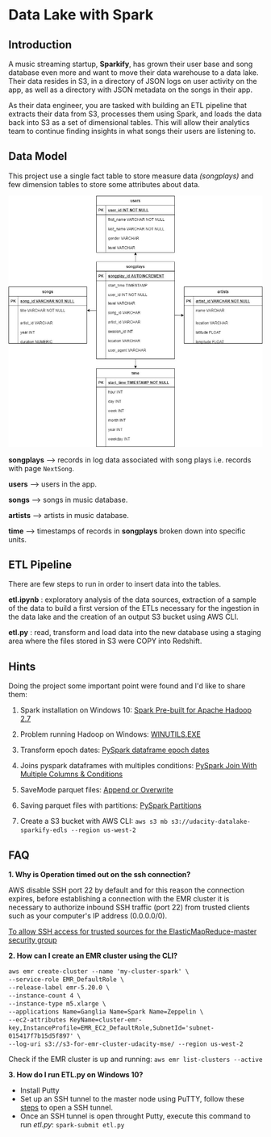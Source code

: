 # Data Lake with Spark 

## Introduction

A music streaming startup, **Sparkify**, has grown their user base and song database even more and want to move their data warehouse to a data lake. Their data resides in S3, in a directory of JSON logs on user activity on the app, as well as a directory with JSON metadata on the songs in their app.

As their data engineer, you are tasked with building an ETL pipeline that extracts their data from S3, processes them using Spark, and loads the data back into S3 as a set of dimensional tables. This will allow their analytics team to continue finding insights in what songs their users are listening to.

## Data Model 

This project use a single fact table to store measure data *(songplays)* and few dimension tables to store some attributes about data.

![](udacity-sparkifydb-data-model.jpg)

**songplays** --> records in log data associated with song plays i.e. records with page ```NextSong```.

**users** --> users in the app.

**songs** --> songs in music database.

**artists** --> artists in music database.

**time** --> timestamps of records in **songplays** broken down into specific units.


## ETL Pipeline

There are few steps to run in order to insert data into the tables.

**etl.ipynb** : exploratory analysis of the data sources, extraction of a sample of the data to build a first version of the ETLs necessary for the ingestion in the data lake and the creation of an output S3 bucket using AWS CLI.

**etl.py** : read, transform and load data into the new database using a staging area where the files stored in S3 were COPY into Redshift.


## Hints

Doing the project some important point were found and I'd like to share them:

1. Spark installation on Windows 10: [Spark Pre-built for Apache Hadoop 2.7](https://spark.apache.org/downloads.html)

2. Problem running Hadoop on Windows: [WINUTILS.EXE](https://cwiki.apache.org/confluence/display/HADOOP2/WindowsProblems)

3. Transform epoch dates: [PySpark dataframe epoch dates](https://stackoverflow.com/questions/49971903/converting-epoch-to-datetime-in-pyspark-data-frame-using-udf)

4. Joins pyspark dataframes with multiples conditions: [PySpark Join With Multiple Columns & Conditions](https://sparkbyexamples.com/pyspark/pyspark-join-two-or-multiple-dataframes/)

5. SaveMode parquet files: [Append or Overwrite](https://sparkbyexamples.com/pyspark/pyspark-read-and-write-parquet-file/)

6. Saving parquet files with partitions: [PySpark Partitions](https://sparkbyexamples.com/pyspark/pyspark-partitionby-example/)

7. Create a S3 bucket with AWS CLI: ```aws s3 mb s3://udacity-datalake-sparkify-edls --region us-west-2```

## FAQ

**1. Why is Operation timed out on the ssh connection?**

AWS disable SSH port 22 by default and for this reason the connection expires, before establishing a connection with the EMR cluster it is necessary to authorize inbound SSH traffic (port 22) from trusted clients such as your computer's IP address (0.0.0.0/0).

[To allow SSH access for trusted sources for the ElasticMapReduce-master security group](https://docs.aws.amazon.com/emr/latest/ManagementGuide/emr-connect-ssh-prereqs.html)

**2. How can I create an EMR cluster using the CLI?**

```
aws emr create-cluster --name 'my-cluster-spark' \
--service-role EMR_DefaultRole \
--release-label emr-5.20.0 \
--instance-count 4 \
--instance-type m5.xlarge \
--applications Name=Ganglia Name=Spark Name=Zeppelin \
--ec2-attributes KeyName=cluster-emr-key,InstanceProfile=EMR_EC2_DefaultRole,SubnetId='subnet-015417f7b15d5f897' \
--log-uri s3://s3-for-emr-cluster-udacity-mse/ --region us-west-2
```

Check if the EMR cluster is up and running: ```aws emr list-clusters --active```

**3. How do I run ETL.py on Windows 10?**

- Install Putty
- Set up an SSH tunnel to the master node using PuTTY, follow these [steps](https://docs.aws.amazon.com/emr/latest/ManagementGuide/emr-ssh-tunnel.html) to open a SSH tunnel.
- Once an SSH tunnel is open throught Putty, execute this command to run *etl.py*: ```spark-submit etl.py```





